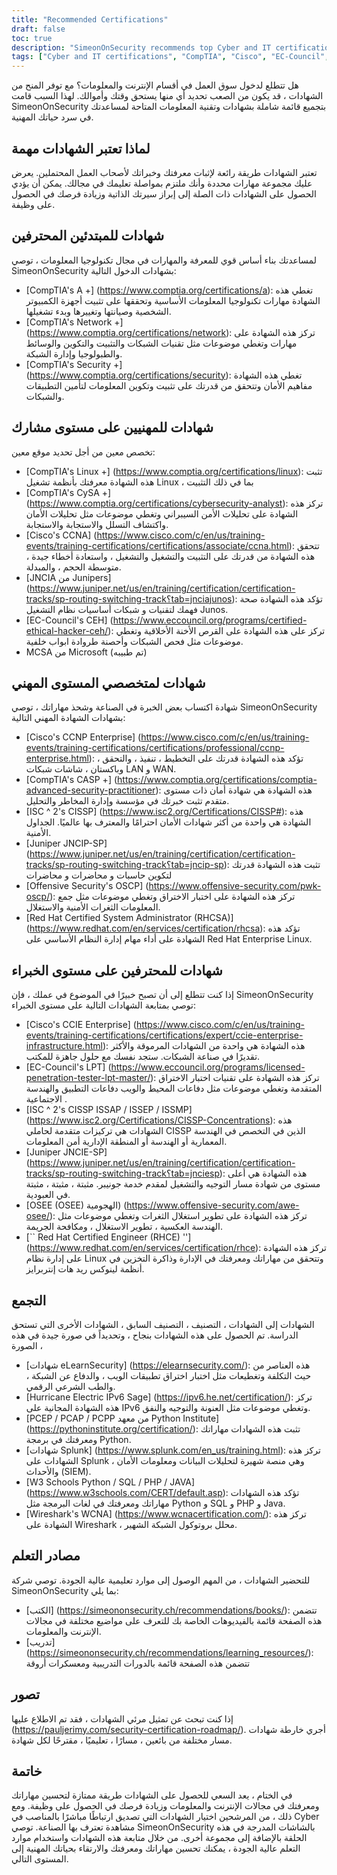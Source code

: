 ```yaml
---
title: "Recommended Certifications"
draft: false
toc: true
description: "SimeonOnSecurity recommends top Cyber and IT certifications for those looking to enter the job force. The list includes certifications from CompTIA, Cisco, EC-Council, ISC^2, Juniper, Microsoft, and Offensive Security, with different levels of expertise - Entry, Associate, Professional, and Expert. All certifications listed are directly related to positions in Cyber and will greatly benefit the candidate. Check out the interactive certification roadmap for a visual representation. Learning resources such as books and training are also available."
tags: ["Cyber and IT certifications", "CompTIA", "Cisco", "EC-Council", "ISC^2", "Juniper", "Microsoft", "Offensive Security", "entry-level professionals", "IT/Cyber skill set", "Security", "Linux", "CySA", "CCNA", "JNCIA", "CEH", "MCSA", "CCNP Enterprise", "CASP", "CISSP", "JNCIP-SP", "OSCP", "RHCSA", "recommendations", "books", "training", "interactive certification roadmap"]
---
```


هل تتطلع لدخول سوق العمل في أقسام الإنترنت والمعلومات؟ مع توفر المنح من الشهادات ، قد يكون من الصعب تحديد أي منها يستحق وقتك وأموالك. لهذا السبب قامت SimeonOnSecurity بتجميع قائمة شاملة بشهادات وتقنية المعلومات المتاحة لمساعدتك في سرد حياتك المهنية.  ## لماذا تعتبر الشهادات مهمة  تعتبر الشهادات طريقة رائعة لإثبات معرفتك وخبراتك لأصحاب العمل المحتملين. يعرض عليك مجموعة مهارات محددة وأنك ملتزم بمواصلة تعليمك في مجالك. يمكن أن يؤدي الحصول على الشهادات ذات الصلة إلى إبراز سيرتك الذاتية وزيادة فرصك في الحصول على وظيفة.  ## شهادات للمبتدئين المحترفين  لمساعدتك بناء أساس قوي للمعرفة والمهارات في مجال تكنولوجيا المعلومات ، توصي SimeonOnSecurity بشهادات الدخول التالية:  - [CompTIA's A +] (https://www.comptia.org/certifications/a): تغطي هذه الشهادة مهارات تكنولوجيا المعلومات الأساسية وتحققها على تثبيت أجهزة الكمبيوتر الشخصية وصيانتها وتغييرها وبدء تشغيلها. - [CompTIA's Network +] (https://www.comptia.org/certifications/network): تركز هذه الشهادة على مهارات وتغطي موضوعات مثل تقنيات الشبكات والتثبيت والتكوين والوسائط والطبولوجيا وإدارة الشبكة. - [CompTIA's Security +] (https://www.comptia.org/certifications/security): تغطي هذه الشهادة مفاهيم الأمان وتتحقق من قدرتك على تثبيت وتكوين المعلومات لتأمين التطبيقات والشبكات.  ## شهادات للمهنيين على مستوى مشارك  تخصص معين من أجل تحديد موقع معين:  - [CompTIA's Linux +] (https://www.comptia.org/certifications/linux): تثبت هذه الشهادة معرفتك بأنظمة تشغيل Linux ، بما في ذلك التثبيت - [CompTIA's CySA +] (https://www.comptia.org/certifications/cybersecurity-analyst): تركز هذه الشهادة على تحليلات الأمن السيبراني وتغطي موضوعات مثل تحليلات الأمان واكتشاف التسلل والاستجابة والاستجابة. - [Cisco's CCNA] (https://www.cisco.com/c/en/us/training-events/training-certifications/certifications/associate/ccna.html): تتحقق هذه الشهادة من قدرتك على التثبيت والتشغيل والتشغيل ، واستعادة أخطاء جيدة ، متوسطة الحجم ، والمبدلة. - [JNCIA من Junipers] (https://www.juniper.net/us/en/training/certification/certification-tracks/sp-routing-switching-track؟tab=jnciajunos): تؤكد هذه الشهادة صحة فهمك لتقنيات و شبكات أساسيات نظام التشغيل Junos. - [EC-Council's CEH] (https://www.eccouncil.org/programs/certified-ethical-hacker-ceh/): تركز على هذه الشهادة على القرص الأخنة الأخلاقية وتغطي موضوعات مثل فحص الشبكات وأحصنة طروادة ابواب خلفية. - MCSA من Microsoft (تم طبيبه)  ## شهادات لمتخصصي المستوى المهني  شهادة اكتساب بعض الخبرة في الصناعة وشحذ مهاراتك ، توصي SimeonOnSecurity بشهادات الشهادة المهني التالية:  - [Cisco's CCNP Enterprise] (https://www.cisco.com/c/en/us/training-events/training-certifications/certifications/professional/ccnp-enterprise.html): تؤكد هذه الشهادة قدرتك على التخطيط ، تنفيذ ، والتحقق ، وباكستان ، شاشات شبكات LAN و WAN. - [CompTIA's CASP +] (https://www.comptia.org/certifications/comptia-advanced-security-practitioner): هذه الشهادة هي شهادة أمان ذات مستوى متقدم تثبت خبرتك في مؤسسة وإدارة المخاطر والتحليل. - [ISC ^ 2's CISSP] (https://www.isc2.org/Certifications/CISSP#): هذه الشهادة هي واحدة من أكثر شهادات الأمان احترامًا والمعترف بها عالميًا. الجداول الأمنية. - [Juniper JNCIP-SP] (https://www.juniper.net/us/en/training/certification/certification-tracks/sp-routing-switching-track؟tab=jncip-sp): تثبت هذه الشهادة قدرتك لتكوين حاسبات و محاضرات و محاضرات - [Offensive Security's OSCP] (https://www.offensive-security.com/pwk-oscp/): تركز هذه الشهادة على اختبار الاختراق وتغطي موضوعات مثل جمع المعلومات الثغرات الأمنية والاستغلال. - [Red Hat Certified System Administrator (RHCSA)] (https://www.redhat.com/en/services/certification/rhcsa): تؤكد هذه الشهادة على أداء مهام إدارة النظام الأساسي على Red Hat Enterprise Linux.  ## شهادات للمحترفين على مستوى الخبراء  إذا كنت تتطلع إلى أن تصبح خبيرًا في الموضوع في عملك ، فإن SimeonOnSecurity توصي بمتابعة الشهادات التالية على مستوى الخبراء:  - [Cisco's CCIE Enterprise] (https://www.cisco.com/c/en/us/training-events/training-certifications/certifications/expert/ccie-enterprise-infrastructure.html): هذه الشهادة هي واحدة من الشهادات المرموقة والأكثر تقديرًا في صناعة الشبكات. ستجد نفسك مع حلول جاهزة للمكتب. - [EC-Council's LPT] (https://www.eccouncil.org/programs/licensed-penetration-tester-lpt-master/): تركز هذه الشهادة على تقنيات اختبار الاختراق المتقدمة وتغطي موضوعات مثل دفاعات المحيط والويب دفاعات التطبيق والهندسة الاجتماعية . - [ISC ^ 2's CISSP ISSAP / ISSEP / ISSMP] (https://www.isc2.org/Certifications/CISSP-Concentrations): هذه الشهادات هي تركيزات متقدمة لحاملي CISSP الذين في التخصص في الهندسة المعمارية أو الهندسة أو المنطقة الإدارية أمن المعلومات. - [Juniper JNCIE-SP] (https://www.juniper.net/us/en/training/certification/certification-tracks/sp-routing-switching-track؟tab=jnciesp): هذه الشهادة هي أعلى مستوى من شهادة مسار التوجيه والتشغيل لمقدم خدمة جونيبر. مثبتة ، مثبتة ، مثبتة في العبودية. - [OSEE (OSEE) الهجومية) (https://www.offensive-security.com/awe-osee/): تركز هذه الشهادة على تطوير استغلال الثغرات وتغطي موضوعات مثل الهندسة العكسية ، تطوير الاستغلال ، ومكافحة الجريمة. - [`` Red Hat Certified Engineer (RHCE) ''] (https://www.redhat.com/en/services/certification/rhce): تركز هذه الشهادة على إدارة نظام Linux وتتحقق من مهاراتك ومعرفتك في الإدارة وذاكرة التخزين في أنظمة لينوكس ريد هات إنتربرايز.  ## التجمع  الشهادات إلى الشهادات ، التصنيف ، التصنيف السابق ، الشهادات الأخرى التي تستحق الدراسة. تم الحصول على هذه الشهادات بنجاح ، وتحديداً في صورة جيدة في هذه الصورة ،  - [شهادات eLearnSecurity] (https://elearnsecurity.com/): هذه العناصر من حيث التكلفة وتغطيعات مثل اختبار اختراق تطبيقات الويب ، والدفاع عن الشبكة ، والطب الشرعي الرقمي. - [Hurricane Electric IPv6 Sage] (https://ipv6.he.net/certification/): تركز هذه الشهادة المجانية على IPv6 وتغطي موضوعات مثل العنونة والتوجيه والنفق. - [PCEP / PCAP / PCPP من معهد Python Institute] (https://pythoninstitute.org/certification/): تثبت هذه الشهادات مهاراتك ومعرفتك في برمجة Python. - [شهادات Splunk] (https://www.splunk.com/en_us/training.html): تركز هذه الشهادات على Splunk ، وهي منصة شهيرة لتحليلات البيانات ومعلومات الأمان والأحداث (SIEM). - [W3 Schools Python / SQL / PHP / JAVA] (https://www.w3schools.com/CERT/default.asp): تؤكد هذه الشهادات مهاراتك ومعرفتك في لغات البرمجة مثل Python و SQL و PHP و Java. - [Wireshark's WCNA] (https://www.wcnacertification.com/): تركز هذه الشهادة على Wireshark ، محلل بروتوكول الشبكة الشهير.  ## مصادر التعلم  للتحضير الشهادات ، من المهم الوصول إلى موارد تعليمية عالية الجودة. توصي شركة SimeonOnSecurity بما يلي:  - [الكتب] (https://simeononsecurity.ch/recommendations/books/): تتضمن هذه الصفحة قائمة بالفيديوهات الخاصة بك للتعرف على مواضيع مختلفة في مجالات الإنترنت والمعلومات. - [تدريب] (https://simeononsecurity.ch/recommendations/learning_resources/): تتضمن هذه الصفحة قائمة بالدورات التدريبية ومعسكرات أروقة  ## تصور  إذا كنت تبحث عن تمثيل مرئي الشهادات ، فقد تم الاطلاع عليها (https://pauljerimy.com/security-certification-roadmap/). أجري خارطة شهادات مسار مختلفة من بائعين ، مسارًا ، تعليميًا ، مقترحًا لكل شهادة.  ## خاتمة  في الختام ، يعد السعي للحصول على الشهادات طريقة ممتازة لتحسين مهاراتك ومعرفتك في مجالات الإنترنت والمعلومات وزيادة فرصك في الحصول على وظيفة. ومع ذلك ، من المرشحين اختيار الشهادات التي تصديق ارتباطًا مباشرًا بالمناصب في Cyber مشاهدة تعترف بها الصناعة. توصي SimeonOnSecurity بالشاشات المدرجة في هذه الحلقة بالإضافة إلى مجموعة أخرى. من خلال متابعة هذه الشهادات واستخدام موارد التعلم عالية الجودة ، يمكنك تحسين مهاراتك ومعرفتك والارتقاء بحياتك المهنية إلى المستوى التالي.